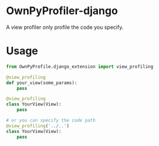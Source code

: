 # OwnPyProfiler\-django
A view profiler only profile the code you specify.

# Usage

``` python
from OwnPyProfile.django_extension import view_profiling

@view_profiling
def your_view(some_params):
    pass

@view_profiling
class YourView(View):
    pass

# or you can specify the code path
@view_profiling('../..')
class YourView(View):
    pass
```
